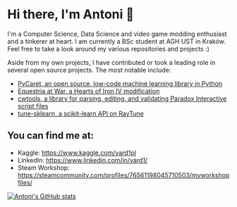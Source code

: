 # Hi there, I'm Antoni 👋

I'm a Computer Science, Data Science and video game modding enthusiast and a tinkerer at heart. I am currently a BSc student at AGH UST in Kraków. Feel free to take a look around my various repositories and projects :)

Aside from my own projects, I have contributed or took a leading role in several open source projects. The most notable include:

* [PyCaret, an open source, low-code machine learning library in Python](https://github.com/pycaret/pycaret)
* [Equestria at War, a Hearts of Iron IV modification](https://github.com/EaW-Team/equestria_dev)
* [cwtools, a library for parsing, editing, and validating Paradox Interactive script files](https://github.com/cwtools/)
* [tune-sklearn, a scikit-learn API on RayTune](https://github.com/ray-project/tune-sklearn)

## You can find me at:
 
* Kaggle: https://www.kaggle.com/yard1pl
* LinkedIn: https://www.linkedin.com/in/yard1/
* Steam Workshop: https://steamcommunity.com/profiles/76561198045710503/myworkshopfiles/

[![Antoni's GitHub stats](https://github-readme-stats.vercel.app/api?username=gyhs)](https://github.com/anuraghazra/github-readme-stats)
